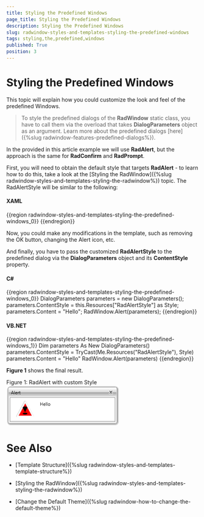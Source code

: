 ```yaml
---
title: Styling the Predefined Windows
page_title: Styling the Predefined Windows
description: Styling the Predefined Windows
slug: radwindow-styles-and-templates-styling-the-predefined-windows
tags: styling,the,predefined,windows
published: True
position: 3
---
```


# Styling the Predefined Windows

This topic will explain how you could customize the look and feel of the predefined Windows.

>To style the predefined dialogs of the __RadWindow__ static class, you have to call them via the overload that takes __DialogParameters__ object as an argument. Learn more about the predefined dialogs [here]({%slug radwindow-features-predefined-dialogs%}).

In the provided in this article example we will use __RadAlert__, but the approach is the same for __RadConfirm__ and __RadPrompt__.

First, you will need to obtain the default style that targets __RadAlert__ - to learn how to do this, take a look at the [Styling the RadWindow]({%slug radwindow-styles-and-templates-styling-the-radwindow%}) topic. The RadAlertStyle will be similar to the following:

#### __XAML__

{{region radwindow-styles-and-templates-styling-the-predefined-windows_0}}
	<Style x:Key="RadAlertStyle" TargetType="telerik:RadAlert">
		<Setter Property="IsTabStop" Value="False"/>
		<Setter Property="MinWidth" Value="275"/>
		<Setter Property="MaxWidth" Value="500"/>
		<Setter Property="SnapsToDevicePixels" Value="True"/>
		<Setter Property="Template">
			<Setter.Value>
				<ControlTemplate TargetType="telerik:RadAlert">
				...
				</ControlTemplate>
			</Setter.Value>    
		</Setter>
	</Style>
{{endregion}}

Now, you could make any modifications in the template, such as removing the OK button, changing the Alert icon, etc.

And finally, you have to pass the customized __RadAlertStyle__ to the predefined dialog via the __DialogParameters__ object and its __ContentStyle__ property.

#### __C#__

{{region radwindow-styles-and-templates-styling-the-predefined-windows_0}}
	DialogParameters parameters = new DialogParameters();
	parameters.ContentStyle = this.Resources["RadAlertStyle"] as Style;
	parameters.Content = "Hello";
	RadWindow.Alert(parameters);
{{endregion}}

#### __VB.NET__

{{region radwindow-styles-and-templates-styling-the-predefined-windows_1}}
	Dim parameters As New DialogParameters()
	parameters.ContentStyle = TryCast(Me.Resources("RadAlertStyle"), Style)
	parameters.Content = "Hello"
	RadWindow.Alert(parameters)
{{endregion}}

__Figure 1__ shows the final result.

Figure 1: RadAlert with custom Style
![](images/RadWindow_Styles_and_Templates_Styling_the_Predefined_Windows_01.png)

# See Also

 * [Template Structure]({%slug radwindow-styles-and-templates-template-structure%})

 * [Styling the RadWindow]({%slug radwindow-styles-and-templates-styling-the-radwindow%})

 * [Change the Default Theme]({%slug radwindow-how-to-change-the-default-theme%})
